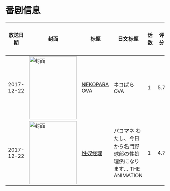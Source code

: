 # 番剧信息

|放送日期|封面|标题|日文标题|话数|评分|评分人数|
|---|---|---|---|---|---|---|
|2017-12-22|<img src="//lain.bgm.tv/pic/cover/c/ae/38/186394_j9A7i.jpg" alt="封面" style="width:150px;height:200px;object-fit:cover;">|[NEKOPARA OVA](https://bangumi.tv/subject/186394)|ネコぱらOVA|1|5.7|708人评分|
|2017-12-22|<img src="/img/no_icon_subject.png" alt="封面" style="width:150px;height:200px;object-fit:cover;">|[性奴经理](https://bangumi.tv/subject/228025)|パコマネ わたし、今日から名門野球部の性処理係になります… THE ANIMATION|1|4.7|168人评分|
